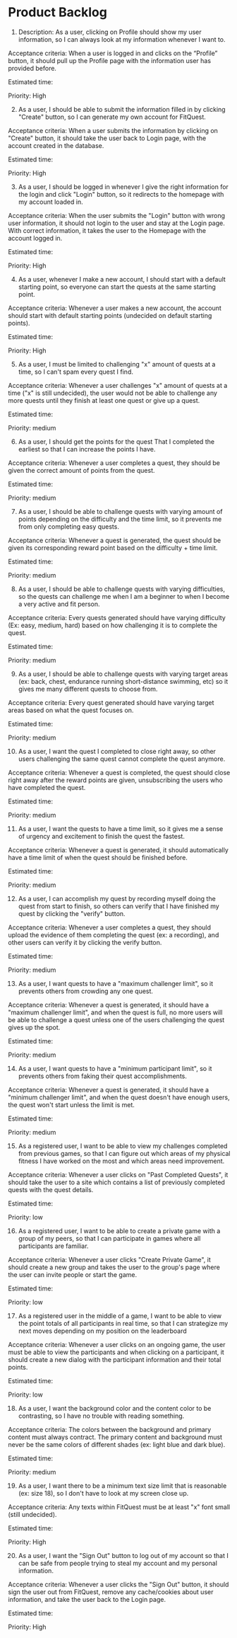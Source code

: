 # Product Backlog

1. Description: As a user, clicking on Profile should show my user information, so I can always look at my information whenever I want to.

Acceptance criteria: When a user is logged in and clicks on the “Profile” button, it should pull up the Profile page with the information user has provided before.

Estimated time:

Priority: High

2. As a user, I should be able to submit the information filled in by clicking "Create" button, so I can generate my own account for FitQuest.

Acceptance criteria: When a user submits the information by clicking on "Create" button, it should take the user back to Login page, with the account created in the database.

Estimated time:

Priority: High

3. As a user, I should be logged in whenever I give the right information for the login and click "Login" button, so it redirects to the homepage with my account loaded in.

Acceptance criteria: When the user submits the "Login" button with wrong user information, it should not login to the user and stay at the Login page. With correct information, it takes the user to the Homepage with the account logged in.

Estimated time:

Priority: High

4. As a user, whenever I make a new account, I should start with a default starting point, so everyone can start the quests at the same starting point.

Acceptance criteria: Whenever a user makes a new account, the account should start with default starting points (undecided on default starting points).

Estimated time:

Priority: High

5. As a user, I must be limited to challenging "x" amount of quests at a time, so I can't spam every quest I find.

Acceptance criteria: Whenever a user challenges "x" amount of quests at a time ("x" is still undecided), the user would not be able to challenge any more quests until they finish at least one quest or give up a quest.

Estimated time:

Priority: medium

6. As a user, I should get the points for the quest That I completed the earliest so that I can increase the points I have.

Acceptance criteria: Whenever a user completes a quest, they should be given the correct amount of points from the quest.

Estimated time:

Priority: medium

7. As a user, I should be able to challenge quests with varying amount of points depending on the difficulty and the time limit, so it prevents me from only completing easy quests.

Acceptance criteria: Whenever a quest is generated, the quest should be given its corresponding reward point based on the difficulty + time limit.

Estimated time:

Priority: medium

8. As a user, I should be able to challenge quests with varying difficulties, so the quests can challenge me when I am a beginner to when I become a very active and fit person.

Acceptance criteria: Every quests generated should have varying difficulty (Ex: easy, medium, hard) based on how challenging it is to complete the quest.

Estimated time:

Priority: medium

9. As a user, I should be able to challenge quests with varying target areas (ex: back, chest, endurance running short-distance swimming, etc) so it gives me many different quests to choose from.

Acceptance criteria: Every quest generated should have varying target areas based on what the quest focuses on.

Estimated time:

Priority: medium

10. As a user, I want the quest I completed to close right away, so other users challenging the same quest cannot complete the quest anymore.

Acceptance criteria: Whenever a quest is completed, the quest should close right away after the reward points are given, unsubscribing the users who have completed the quest.

Estimated time:

Priority: medium

11. As a user, I want the quests to have a time limit, so it gives me a sense of urgency and excitement to finish the quest the fastest.

Acceptance criteria: Whenever a quest is generated, it should automatically have a time limit of when the quest should be finished before.

Estimated time:

Priority: medium

12. As a user, I can accomplish my quest by recording myself doing the quest from start to finish, so others can verify that I have finished my quest by clicking the "verify" button.

Acceptance criteria: Whenever a user completes a quest, they should upload the evidence of them completing the quest (ex: a recording), and other users can verify it by clicking the verify button.

Estimated time:

Priority: medium

13. As a user, I want quests to have a "maximum challenger limit", so it prevents others from crowding any one quest.

Acceptance criteria: Whenever a quest is generated, it should have a "maximum challenger limit", and when the quest is full, no more users will be able to challenge a quest unless one of the users challenging the quest gives up the spot.

Estimated time:

Priority: medium

14. As a user, I want quests to have a "minimum participant limit", so it prevents others from faking their quest accomplishments.

Acceptance criteria: Whenever a quest is generated, it should have a "minimum challenger limit", and when the quest doesn't have enough users, the quest won't start unless the limit is met.

Estimated time:

Priority: medium

15. As a registered user, I want to be able to view my challenges completed from previous games, so that I can figure out which areas of my physical fitness I have worked on the most and which areas need improvement.

Acceptance criteria: Whenever a user clicks on "Past Completed Quests", it should take the user to a site which contains a list of previously completed quests with the quest details.

Estimated time:

Priority: low

16. As a registered user, I want to be able to create a private game with a group of my peers, so that I can participate in games where all participants are familiar.

Acceptance criteria: Whenever a user clicks "Create Private Game", it should create a new group and takes the user to the group's page where the user can invite people or start the game.

Estimated time:

Priority: low

17. As a registered user in the middle of a game, I want to be able to view the point totals of all participants in real time, so that I can strategize my next moves depending on my position on the leaderboard

Acceptance criteria: Whenever a user clicks on an ongoing game, the user must be able to view the participants and when clicking on a participant, it should create a new dialog with the participant information and their total points.

Estimated time:

Priority: low

18. As a user, I want the background color and the content color to be contrasting, so I have no trouble with reading something.

Acceptance criteria: The colors between the background and primary content must always contract. The primary content and background must never be the same colors of different shades (ex: light blue and dark blue).

Estimated time:

Priority: medium

19. As a user, I want there to be a minimum text size limit that is reasonable (ex: size 18), so I don't have to look at my screen close up.

Acceptance criteria: Any texts within FitQuest must be at least "x" font small (still undecided).

Estimated time:

Priority: High

20. As a user, I want the "Sign Out" button to log out of my account so that I can be safe from people trying to steal my account and my personal information.

Acceptance criteria: Whenever a user clicks the "Sign Out" button, it should sign the user out from FitQuest, remove any cache/cookies about user information, and take the user back to the Login page. 

Estimated time:

Priority: High